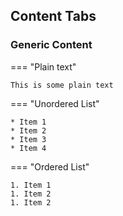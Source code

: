 ## Content Tabs

### Generic Content

=== "Plain text"

    This is some plain text

=== "Unordered List"

    * Item 1
    * Item 2
    * Item 3
    * Item 4

=== "Ordered List"

    1. Item 1
    1. Item 2
    1. Item 2
